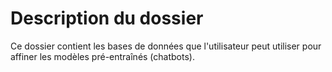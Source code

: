 # Description du dossier

Ce dossier contient les bases de données que l'utilisateur peut utiliser pour affiner les modèles pré-entraînés (chatbots).
